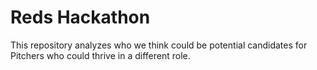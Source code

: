 # Reds Hackathon

This repository analyzes who we think could be potential candidates for Pitchers who could thrive in a different role. 
